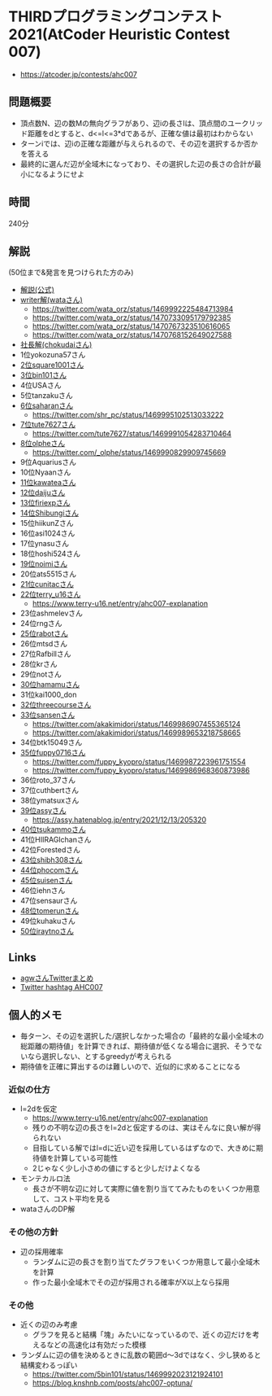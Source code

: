 # THIRDプログラミングコンテスト2021(AtCoder Heuristic Contest 007)
- https://atcoder.jp/contests/ahc007

## 問題概要
- 頂点数N、辺の数Mの無向グラフがあり、辺iの長さlは、頂点間のユークリッド距離をdとすると、d<=l<=3*dであるが、正確な値は最初はわからない
- ターンiでは、辺iの正確な距離が与えられるので、その辺を選択するか否かを答える
- 最終的に選んだ辺が全域木になっており、その選択した辺の長さの合計が最小になるようにせよ

## 時間
240分

## 解説
(50位まで&発言を見つけられた方のみ)

- [解説(公式)](https://atcoder.jp/contests/ahc007/editorial)
- [writer解(wataさん)](https://twitter.com/wata_orz/status/1469986628517376004)
    - https://twitter.com/wata_orz/status/1469992225484713984
    - https://twitter.com/wata_orz/status/1470733095179792385
    - https://twitter.com/wata_orz/status/1470767323510616065
    - https://twitter.com/wata_orz/status/1470768152649027588
- [社長解(chokudaiさん)](https://twitter.com/chokudai/status/1469987427393892353)
- 1位yokozuna57さん
- [2位square1001さん](https://twitter.com/square10011/status/1469986298685722633)
- [3位bin101さん](https://twitter.com/5bin101/status/1469992023121924101)
- 4位USAさん
- 5位tanzakuさん
- [6位saharanさん](https://twitter.com/shr_pc/status/1469989780809478147)
    - https://twitter.com/shr_pc/status/1469995102513033222
- [7位tute7627さん](https://twitter.com/tute7627/status/1469986542563491840)
    - https://twitter.com/tute7627/status/1469991054283710464
- [8位olpheさん](https://twitter.com/_olphe/status/1469985927556927494)
    - https://twitter.com/_olphe/status/1469990829909745669
- 9位Aquariusさん
- 10位Nyaanさん
- [11位kawateaさん](https://twitter.com/kawatea03/status/1469987323610013700)
- [12位daijuさん](https://twitter.com/WniKwo/status/1469987016536629248)
- [13位firiexpさん](https://twitter.com/m_idiri/status/1469986645013561346)
- [14位Shibungiさん](https://twitter.com/Shibungi_kyopro/status/1469987076926238720)
- 15位hiikunZさん
- 16位asi1024さん
- 17位ynasuさん
- 18位hoshi524さん
- [19位noimiさん](https://twitter.com/noimi_kyopro/status/1469986997582594050)
- 20位ats5515さん
- [21位cunitacさん](https://twitter.com/CUteNeuron/status/1469987798388453381)
- [22位terry_u16さん](https://twitter.com/terry_u16/status/1469991344982888448)
    - https://www.terry-u16.net/entry/ahc007-explanation
- 23位ashmelevさん
- 24位rngさん
- [25位rabotさん](https://twitter.com/tanaka_a8/status/1470010825666891785)
- 26位mtsdさん
- 27位Rafbillさん
- 28位krさん
- 29位notさん
- [30位hamamuさん](https://twitter.com/hamamu_kyopro/status/1470007379609931777)
- 31位kai1000_don
- [32位threecourseさん](https://twitter.com/threecourse/status/1469986759274803204)
- [33位sansenさん](https://twitter.com/akakimidori/status/1469986752370995206)
    - https://twitter.com/akakimidori/status/1469986907455365124
    - https://twitter.com/akakimidori/status/1469989653218758665
- 34位btk15049さん
- [35位fuppy0716さん](https://twitter.com/fuppy_kyopro/status/1469986470257901570)
    - https://twitter.com/fuppy_kyopro/status/1469987223961751554
    - https://twitter.com/fuppy_kyopro/status/1469986968360873986
- 36位roto_37さん
- 37位cuthbertさん
- 38位ymatsuxさん
- [39位assyさん](https://twitter.com/assy1028/status/1469988350279176192)
    - https://assy.hatenablog.jp/entry/2021/12/13/205320
- [40位tsukammoさん](https://twitter.com/tsukammo/status/1469985929826021376)
- 41位HIIRAGIchanさん
- 42位Forestedさん
- [43位shibh308さん](https://twitter.com/shibh308/status/1469986167567581186)
- [44位phocomさん](https://twitter.com/_phocom/status/1469995485239078913)
- [45位suisenさん](https://twitter.com/_su1sen/status/1469986769383079937)
- 46位iehnさん
- 47位sensaurさん
- [48位tomerunさん](https://twitter.com/tomerun/status/1469986110281760774)
- 49位kuhakuさん
- [50位iraytnoさん](https://twitter.com/iray_tno/status/1469989827613700100)

## Links
- [agwさんTwitterまとめ](https://togetter.com/li/1815565)
- [Twitter hashtag AHC007](https://twitter.com/hashtag/AHC007)

## 個人的メモ
- 毎ターン、その辺を選択した/選択しなかった場合の「最終的な最小全域木の総距離の期待値」を計算できれば、期待値が低くなる場合に選択、そうでないなら選択しない、とするgreedyが考えられる
- 期待値を正確に算出するのは難しいので、近似的に求めることになる

### 近似の仕方
- l=2dを仮定
    - https://www.terry-u16.net/entry/ahc007-explanation
    - 残りの不明な辺の長さをl=2dと仮定するのは、実はそんなに良い解が得られない
    - 目指している解ではl=dに近い辺を採用しているはずなので、大きめに期待値を計算している可能性
    - 2じゃなく少し小さめの値にすると少しだけよくなる
- モンテカルロ法
    - 長さが不明な辺に対して実際に値を割り当ててみたものをいくつか用意して、コスト平均を見る
- wataさんのDP解

### その他の方針
- 辺の採用確率
    - ランダムに辺の長さを割り当てたグラフをいくつか用意して最小全域木を計算
    - 作った最小全域木でその辺が採用される確率がX以上なら採用

### その他
- 近くの辺のみ考慮
    - グラフを見ると結構「塊」みたいになっているので、近くの辺だけを考えるなどの高速化は有効だった模様
- ランダムに辺の値を決めるときに乱数の範囲d〜3dではなく、少し狭めると結構変わるっぽい
    - https://twitter.com/5bin101/status/1469992023121924101
    - https://blog.knshnb.com/posts/ahc007-optuna/
